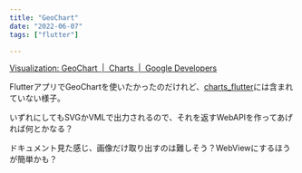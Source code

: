 ```yaml
---
title: "GeoChart"
date: "2022-06-07"
tags: ["flutter"]

---
```


[Visualization: GeoChart  |  Charts  |  Google Developers](https://developers.google.com/chart/interactive/docs/gallery/geochart)

FlutterアプリでGeoChartを使いたかったのだけれど、[charts_flutter](https://pub.dev/packages/charts_flutter)には含まれていない様子。

いずれにしてもSVGかVMLで出力されるので、それを返すWebAPIを作ってあげれば何とかなる？

ドキュメント見た感じ、画像だけ取り出すのは難しそう？WebViewにするほうが簡単かも？
